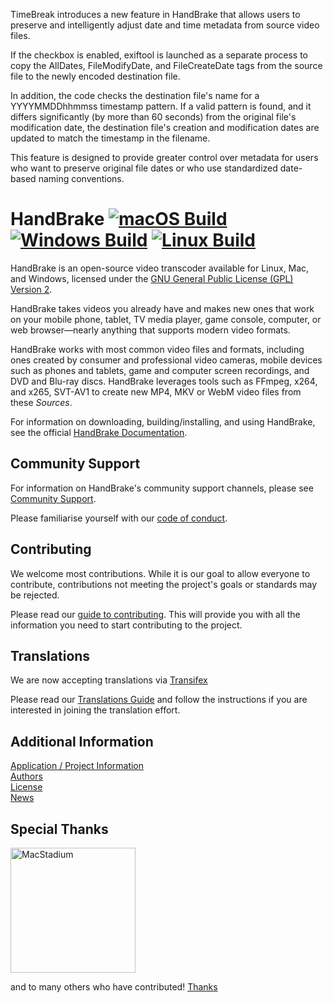 TimeBreak introduces a new feature in HandBrake that allows users to preserve and intelligently adjust date and time metadata from source video files.

If the checkbox is enabled, exiftool is launched as a separate process to copy the AllDates, FileModifyDate, and FileCreateDate tags from the source file to the newly encoded destination file.

In addition, the code checks the destination file's name for a YYYYMMDDhhmmss timestamp pattern. If a valid pattern is found, and it differs significantly (by more than 60 seconds) from the original file's modification date, the destination file's creation and modification dates are updated to match the timestamp in the filename.

This feature is designed to provide greater control over metadata for users who want to preserve original file dates or who use standardized date-based naming conventions.

# HandBrake [![macOS Build](https://github.com/HandBrake/HandBrake/workflows/macOS%20build/badge.svg)](https://github.com/HandBrake/HandBrake/actions?query=workflow%3A%22macOS+build%22) [![Windows Build](https://github.com/HandBrake/HandBrake/workflows/Windows%20Build/badge.svg)](https://github.com/HandBrake/HandBrake/actions?query=workflow%3A%22Windows+Build%22) [![Linux Build](https://github.com/HandBrake/HandBrake/workflows/Linux%20Build/badge.svg)](https://github.com/HandBrake/HandBrake/actions?query=workflow%3A%22Linux+Build%22)


HandBrake is an open-source video transcoder available for Linux, Mac, and Windows, licensed under the [GNU General Public License (GPL) Version 2](LICENSE).

HandBrake takes videos you already have and makes new ones that work on your mobile phone, tablet, TV media player, game console, computer, or web browser—nearly anything that supports modern video formats.

HandBrake works with most common video files and formats, including ones created by consumer and professional video cameras, mobile devices such as phones and tablets, game and computer screen recordings, and DVD and Blu-ray discs. HandBrake leverages tools such as FFmpeg, x264, and x265, SVT-AV1 to create new MP4, MKV or WebM video files from these *Sources*.

For information on downloading, building/installing, and using HandBrake, see the official [HandBrake Documentation](https://handbrake.fr/docs).

## Community Support

For information on HandBrake's community support channels, please see [Community Support](https://handbrake.fr/docs/en/latest/help/community-support.html).

Please familiarise yourself with our [code of conduct](https://github.com/HandBrake/HandBrake/blob/master/CODE_OF_CONDUCT.md).

## Contributing

We welcome most contributions. While it is our goal to allow everyone to contribute, contributions not meeting the project's goals or standards may be rejected.

Please read our [guide to contributing](https://handbrake.fr/docs/en/latest/contributing/contribute.html). This will provide you with all the information you need to start contributing to the project. 

## Translations

We are now accepting translations via  [Transifex](https://www.transifex.com/HandBrakeProject/public) 

Please read our [Translations Guide](https://github.com/HandBrake/HandBrake/blob/master/TRANSLATION.markdown) and follow the instructions if you are interested in joining the translation effort.


## Additional Information

[Application / Project Information](https://github.com/HandBrake/HandBrake/wiki/Application-Information)  
[Authors](AUTHORS.markdown)  
[License](LICENSE)  
[News](NEWS.markdown)  

## Special Thanks

<a href="https://www.macstadium.com/"><img width="200" alt="MacStadium" src="https://uploads-ssl.webflow.com/5ac3c046c82724970fc60918/5c019d917bba312af7553b49_MacStadium-developerlogo.png"></a>

and to many others who have contributed! [Thanks](THANKS.markdown)
